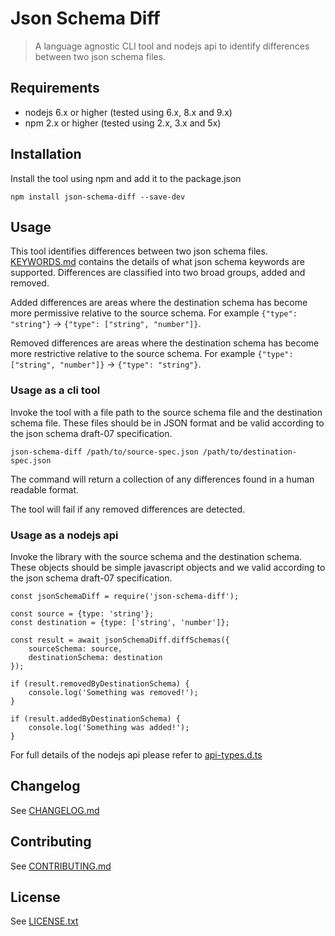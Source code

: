 # Json Schema Diff
> A language agnostic CLI tool and nodejs api to identify differences between two json schema files.

## Requirements
- nodejs 6.x or higher (tested using 6.x, 8.x and 9.x)
- npm 2.x or higher (tested using 2.x, 3.x and 5x)

## Installation

Install the tool using npm and add it to the package.json   
```
npm install json-schema-diff --save-dev
```

## Usage

This tool identifies differences between two json schema files.
[KEYWORDS.md](KEYWORDS.md) contains the details of what json schema keywords are supported.
Differences are classified into two broad groups, added and removed.

Added differences are areas where the destination schema has become more permissive relative to the source schema. For example `{"type": "string"}` -> `{"type": ["string", "number"]}`.


Removed differences are areas where the destination schema has become more restrictive relative to the source schema. For example `{"type": ["string", "number"]}` -> `{"type": "string"}`.

### Usage as a cli tool

Invoke the tool with a file path to the source schema file and the destination schema file. 
These files should be in JSON format and be valid according to the json schema draft-07 specification.

```
json-schema-diff /path/to/source-spec.json /path/to/destination-spec.json
```

The command will return a collection of any differences found in a human readable format. 

The tool will fail if any removed differences are detected.

### Usage as a nodejs api

Invoke the library with the source schema and the destination schema. 
These objects should be simple javascript objects and we valid according to the json schema draft-07 specification.

```
const jsonSchemaDiff = require('json-schema-diff');

const source = {type: 'string'};
const destination = {type: ['string', 'number']};

const result = await jsonSchemaDiff.diffSchemas({
    sourceSchema: source, 
    destinationSchema: destination
});

if (result.removedByDestinationSchema) {
    console.log('Something was removed!');
}

if (result.addedByDestinationSchema) {
    console.log('Something was added!');
}
```

For full details of the nodejs api please refer to [api-types.d.ts](lib/api-types.d.ts)

## Changelog
See [CHANGELOG.md](CHANGELOG.md)

## Contributing
See [CONTRIBUTING.md](CONTRIBUTING.md)

## License
See [LICENSE.txt](LICENSE.txt)
